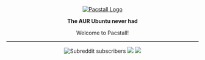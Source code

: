 </p>
<p align="center">
<a href="https://github.com/pacstall/pacstall"><img align="center" src="https://pacstall.dev/image/pacstall.svg" alt="Pacstall Logo" loading="lazy"></a>
</p>
<p align="center"><b>The AUR Ubuntu never had</b></p>
<p align="center">Welcome to Pacstall!</p>
</p>

---

<p align="center">
<img alt="Subreddit subscribers" src="https://img.shields.io/reddit/subreddit-subscribers/pacstall?style=flat-square" loading="lazy">
<a href="https://discord.gg/yzrjXJV6K8"><img src="https://img.shields.io/discord/839818021207801878?color=5865F2&label=Discord&logo=discord&logoColor=FFFFFF&style=flat-square" loading="lazy"></a>
<a href="https://matrix.to/#/#pacstall:matrix.org"><img src="https://img.shields.io/matrix/pacstall:matrix.org?color=888888&label=Matrix&logo=Matrix&style=flat-square" loading="lazy"></a>
</p>
